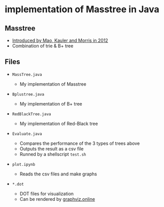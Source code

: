 # implementation of Masstree in Java
## Masstree
  - [Introduced by Mao, Kauler and Morris in 2012](https://github.com/okudahi/masstree/files/9041688/Masstree.pdf)
  - Combination of trie & B+ tree
## Files
- ```MassTree.java```
  - My implementation of Masstree

- ```Bplustree.java```
  - My implementation of B+ tree
- ```RedBlackTree.java```
  - My implementation of Red-Black tree
- ```Evaluate.java```
  - Compares the performance of the 3 types of trees above
  - Outputs the result as a csv file
  - Runned by a shellscript ```test.sh```
- ```plot.ipynb```
  - Reads the csv files and make graphs
- ```*.dot```
  - DOT files for visualization
  - Can be rendered by [graphviz.online](https://dreampuf.github.io/GraphvizOnline/)
